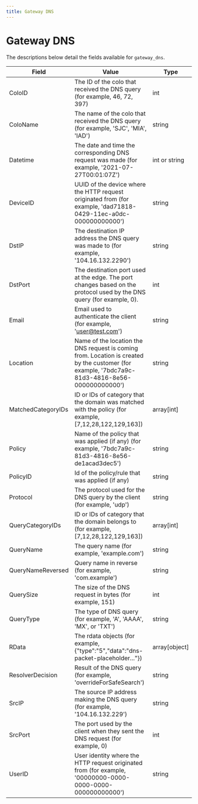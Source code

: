 ```yaml
---
title: Gateway DNS
---
```


# Gateway DNS

The descriptions below detail the fields available for `gateway_dns`.

<TableWrap>

| Field              | Value                                                                                                                                          | Type           |
| ------------------ | ---------------------------------------------------------------------------------------------------------------------------------------------- | -------------- |
| ColoID             | The ID of the colo that received the DNS query (for example, 46, 72, 397)                                                                      | int            |
| ColoName           | The name of the colo that received the DNS query (for example, 'SJC', 'MIA', 'IAD')                                                            | string         |
| Datetime           | The date and time the corresponding DNS request was made (for example, '2021-07-27T00:01:07Z')                                                 | int or string  |
| DeviceID           | UUID of the device where the HTTP request originated from (for example, 'dad71818-0429-11ec-a0dc-000000000000')                                | string         |
| DstIP              | The destination IP address the DNS query was made to (for example, '104.16.132.2290')                                                          | string         |
| DstPort            | The destination port used at the edge. The port changes based on the protocol used by the DNS query (for example, 0).                          | int            |
| Email              | Email used to authenticate the client (for example, 'user@test.com')                                                                           | string         |
| Location           | Name of the location the DNS request is coming from. Location is created by the customer (for example, '7bdc7a9c-81d3-4816-8e56-000000000000') | string         |
| MatchedCategoryIDs | ID or IDs of category that the domain was matched with the policy (for example, \[7,12,28,122,129,163])                                        | array\[int]    |
| Policy             | Name of the policy that was applied (if any) (for example, '7bdc7a9c-81d3-4816-8e56-de1acad3dec5')                                             | string         |
| PolicyID           | Id of the policy/rule that was applied (if any)                                                                                                | string         |
| Protocol           | The protocol used for the DNS query by the client (for example, 'udp')                                                                         | string         |
| QueryCategoryIDs   | ID or IDs of category that the domain belongs to (for example, \[7,12,28,122,129,163])                                                         | array\[int]    |
| QueryName          | The query name (for example, 'example.com')                                                                                                    | string         |
| QueryNameReversed  | Query name in reverse (for example, 'com.example')                                                                                             | string         |
| QuerySize          | The size of the DNS request in bytes (for example, 151)                                                                                        | int            |
| QueryType          | The type of DNS query (for example, 'A', 'AAAA', 'MX', or 'TXT')                                                                               | string         |
| RData              | The rdata objects (for example, {"type":"5","data":"dns-packet-placeholder..."})                                                               | array\[object] |
| ResolverDecision   | Result of the DNS query (for example, 'overrideForSafeSearch')                                                                                 | string         |
| SrcIP              | The source IP address making the DNS query (for example, '104.16.132.229')                                                                     | string         |
| SrcPort            | The port used by the client when they sent the DNS request (for example, 0)                                                                    | int            |
| UserID             | User identity where the HTTP request originated from (for example, '00000000-0000-0000-0000-000000000000')                                     | string         |

</TableWrap>
